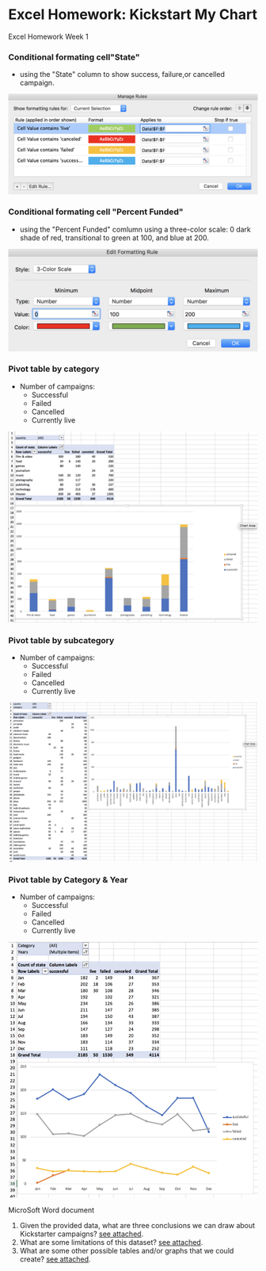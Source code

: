# Excel Homework: Kickstart My Chart
Excel Homework Week 1

### Conditional formating cell"State"
* using the "State" column to show success, failure,or cancelled campaign. 

![state](image/stateFormatting.png)

### Conditional formating cell "Percent Funded"
* using the "Percent Funded" comlumn using a three-color scale: 0 dark shade of red, transitional to green at 100, and blue at 200.

![percent](image/percentFormatting.png)

### Pivot table by category 

* Number of campaigns: 
  * Successful
  * Failed
  * Cancelled
  * Currently live
  
![category](image/category.png)  

### Pivot table by subcategory 

* Number of campaigns: 
  * Successful
  * Failed
  * Cancelled
  * Currently live
  
![subcategory](image/subcategory.png)  

### Pivot table by Category & Year

* Number of campaigns: 
  * Successful
  * Failed
  * Cancelled
  * Currently live
  
![year](image/month.png)  

MicroSoft Word document
1. Given the provided data, what are three conclusions we can draw about Kickstarter campaigns? [see attached](https://github.com/GiovanniLeonardo/excel-challenge/blob/master/Excel%20Challenge.docx).
2. What are some limitations of this dataset? [see attached](https://github.com/GiovanniLeonardo/excel-challenge/blob/master/Excel%20Challenge.docx).
3. What are some other possible tables and/or graphs that we could create? [see attached](https://github.com/GiovanniLeonardo/excel-challenge/blob/master/Excel%20Challenge.docx).
